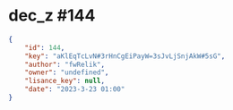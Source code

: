 
# dec_z #144
                
```JSON
{
    "id": 144,
    "key": "aKlEqTcLvN#3rHnCgEiPayW=3sJvLjSnjAkW#5sG",
    "author": "fwRelik",
    "owner": "undefined",
    "lisance_key": null,
    "date": "2023-3-23 01:00"
}
```
    